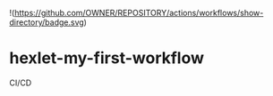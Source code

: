 !(https://github.com/OWNER/REPOSITORY/actions/workflows/show-directory/badge.svg)


# hexlet-my-first-workflow
CI/CD
